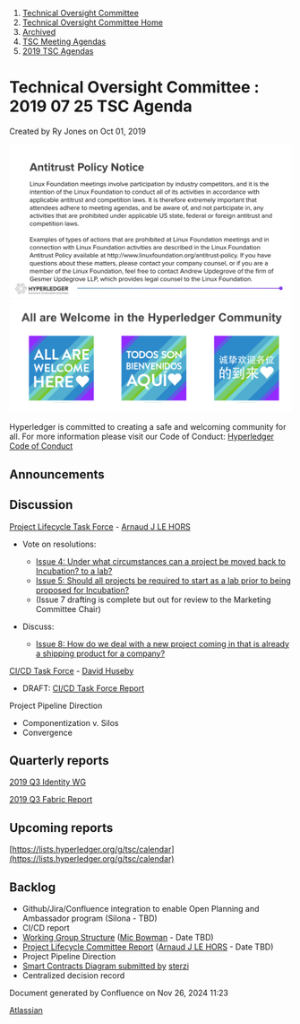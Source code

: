1. [Technical Oversight Committee](index.html)
2. [Technical Oversight Committee Home](Technical-Oversight-Committee-Home_21430274.html)
3. [Archived](Archived_21447696.html)
4. [TSC Meeting Agendas](TSC-Meeting-Agendas_21448768.html)
5. [2019 TSC Agendas](2019-TSC-Agendas_21448769.html)

# Technical Oversight Committee : 2019 07 25 TSC Agenda

Created by Ry Jones on Oct 01, 2019

![](attachments/21431877/21448548.png?height=250) ![](attachments/21431877/21448549.png?height=250)

Hyperledger is committed to creating a safe and welcoming community for all. For more information please visit our Code of Conduct: [Hyperledger Code of Conduct](https://lf-hyperledger.atlassian.net/wiki/spaces/HYP/pages/19595281/Hyperledger+Code+of+Conduct)

## Announcements

## Discussion

[Project Lifecycle Task Force](https://lf-hyperledger.atlassian.net/wiki/spaces/TF/pages/20873309/Project+Lifecycle+Task+Force) - [Arnaud J LE HORS](https://lf-hyperledger.atlassian.net/wiki/people/70121:0e75e3b8-500a-4067-9f7e-ed46e91bcb9d?ref=confluence)

- Vote on resolutions:
  
  - [Issue 4: Under what circumstances can a project be moved back to Incubation? to a lab?](https://lf-hyperledger.atlassian.net/wiki/spaces/TF/pages/20873420/Issue+4+Under+what+circumstances+can+a+project+be+moved+back+to+Incubation+to+a+lab)
  - [Issue 5: Should all projects be required to start as a lab prior to being proposed for Incubation?](https://lf-hyperledger.atlassian.net/wiki/spaces/TF/pages/20873475/Issue+5+Should+all+projects+be+required+to+start+as+a+lab+prior+to+being+proposed+for+Incubation)
  - (Issue 7 drafting is complete but out for review to the Marketing Committee Chair)
- Discuss:
  
  - [Issue 8: How do we deal with a new project coming in that is already a shipping product for a company?](https://lf-hyperledger.atlassian.net/wiki/spaces/TF/pages/20873550/Issue+8+How+do+we+deal+with+a+new+project+coming+in+that+is+already+a+shipping+product+for+a+company)

[CI/CD Task Force](https://lf-hyperledger.atlassian.net/wiki/spaces/CICD/overview) - [David Huseby](https://lf-hyperledger.atlassian.net/wiki/people/5c81ef6e187e8e0b95b0b1e9?ref=confluence)

- DRAFT: [CI/CD Task Force Report](https://lf-hyperledger.atlassian.net/wiki/spaces/CICD/pages/19011172/CI+CD+Task+Force+Report)

Project Pipeline Direction

- Componentization v. Silos
- Convergence

## Quarterly reports

[2019 Q3 Identity WG](https://lf-hyperledger.atlassian.net/wiki/spaces/HYP/pages/19599734/2019+Q3+Identity+WG)

[2019 Q3 Fabric Report](/wiki/pages/createpage.action?spaceKey=HYP&title=2019%20Q3%20Hyperledger%20Fabric)

## Upcoming reports

[https://lists.hyperledger.org/g/tsc/calendar](https://lists.hyperledger.org/g/tsc/calendar)

## Backlog

- Github/Jira/Confluence integration to enable Open Planning and Ambassador program (Silona - TBD)
- CI/CD report
- [Working Group Structure](https://lf-hyperledger.atlassian.net/wiki/display/TF/Working+Group+Task+Force) ([Mic Bowman](https://lf-hyperledger.atlassian.net/wiki/people/712020:38b65256-bc81-41b7-bc8d-23f728855f5a?ref=confluence) - Date TBD)
- [Project Lifecycle Committee Report](https://lf-hyperledger.atlassian.net/wiki/display/TF/Project+Lifecycle+Task+Force) ([Arnaud J LE HORS](https://lf-hyperledger.atlassian.net/wiki/people/70121:0e75e3b8-500a-4067-9f7e-ed46e91bcb9d?ref=confluence) - Date TBD)
- Project Pipeline Direction
- [Smart Contracts Diagram submitted by](https://lf-hyperledger.atlassian.net/wiki/pages/viewpage.action?pageId=21013596) [sterzi](https://lf-hyperledger.atlassian.net/wiki/people/5ff2cf15692b790110faba1b?ref=confluence)
- Centralized decision record

Document generated by Confluence on Nov 26, 2024 11:23

[Atlassian](http://www.atlassian.com/)
